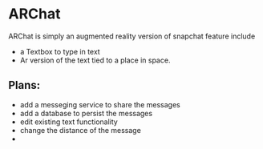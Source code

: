 # ARChat

ARChat is simply an augmented reality version of snapchat
feature include

  - a Textbox to type in text
  - Ar version of the text tied to a place in space.

## Plans:
- add a messeging service to share the messages
- add a database to persist the messages
- edit existing text functionality
- change the distance of the message
- 

